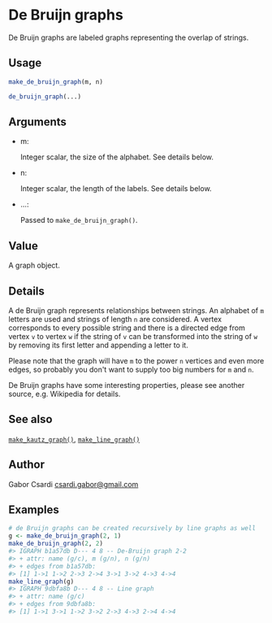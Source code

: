 # De Bruijn graphs

De Bruijn graphs are labeled graphs representing the overlap of strings.

## Usage

``` r
make_de_bruijn_graph(m, n)

de_bruijn_graph(...)
```

## Arguments

- m:

  Integer scalar, the size of the alphabet. See details below.

- n:

  Integer scalar, the length of the labels. See details below.

- ...:

  Passed to `make_de_bruijn_graph()`.

## Value

A graph object.

## Details

A de Bruijn graph represents relationships between strings. An alphabet
of `m` letters are used and strings of length `n` are considered. A
vertex corresponds to every possible string and there is a directed edge
from vertex `v` to vertex `w` if the string of `v` can be transformed
into the string of `w` by removing its first letter and appending a
letter to it.

Please note that the graph will have `m` to the power `n` vertices and
even more edges, so probably you don't want to supply too big numbers
for `m` and `n`.

De Bruijn graphs have some interesting properties, please see another
source, e.g. Wikipedia for details.

## See also

[`make_kautz_graph()`](https://r.igraph.org/reference/make_kautz_graph.md),
[`make_line_graph()`](https://r.igraph.org/reference/make_line_graph.md)

## Author

Gabor Csardi <csardi.gabor@gmail.com>

## Examples

``` r
# de Bruijn graphs can be created recursively by line graphs as well
g <- make_de_bruijn_graph(2, 1)
make_de_bruijn_graph(2, 2)
#> IGRAPH b1a57db D--- 4 8 -- De-Bruijn graph 2-2
#> + attr: name (g/c), m (g/n), n (g/n)
#> + edges from b1a57db:
#> [1] 1->1 1->2 2->3 2->4 3->1 3->2 4->3 4->4
make_line_graph(g)
#> IGRAPH 9dbfa8b D--- 4 8 -- Line graph
#> + attr: name (g/c)
#> + edges from 9dbfa8b:
#> [1] 1->1 3->1 1->2 3->2 2->3 4->3 2->4 4->4
```
